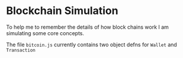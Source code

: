 # Blockchain Simulation

To help me to remember the details of how block chains work I am simulating some core concepts.

The file `bitcoin.js` currently contains two object defns for `Wallet` and `Transaction`
